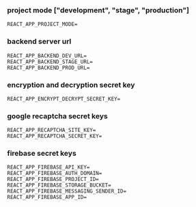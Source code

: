 ### project mode ["development", "stage", "production"] 
    REACT_APP_PROJECT_MODE=

### backend server url 
    REACT_APP_BACKEND_DEV_URL=
    REACT_APP_BACKEND_STAGE_URL=
    REACT_APP_BACKEND_PROD_URL=

###  encryption and decryption secret key 
    REACT_APP_ENCRYPT_DECRYPT_SECRET_KEY=

### google recaptcha secret keys 
    REACT_APP_RECAPTCHA_SITE_KEY=
    REACT_APP_RECAPTCHA_SECRET_KEY=

### firebase secret keys
    REACT_APP_FIREBASE_API_KEY=
    REACT_APP_FIREBASE_AUTH_DOMAIN=
    REACT_APP_FIREBASE_PROJECT_ID=
    REACT_APP_FIREBASE_STORAGE_BUCKET=
    REACT_APP_FIREBASE_MESSAGING_SENDER_ID=
    REACT_APP_FIREBASE_APP_ID=
